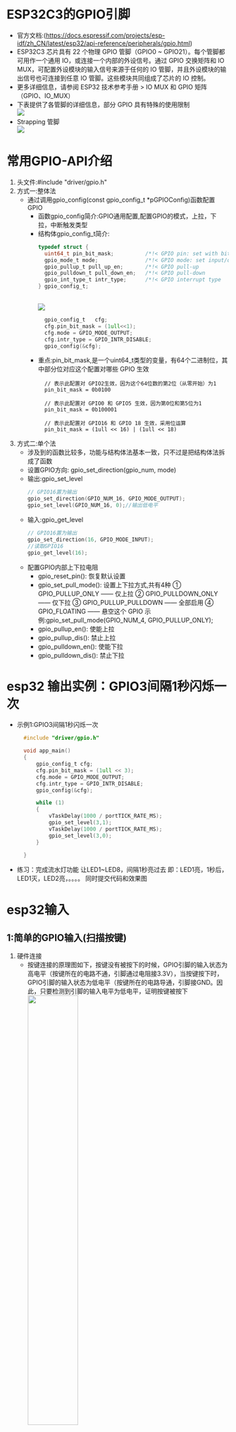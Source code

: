 # ESP32C3的GPIO引脚
   * 官方文档:(https://docs.espressif.com/projects/esp-idf/zh_CN/latest/esp32/api-reference/peripherals/gpio.html)
   * ESP32C3 芯片具有 22 个物理 GPIO 管脚（GPIO0 ~ GPIO21）。每个管脚都可用作一个通用 IO，或连接一个内部的外设信号。通过 GPIO 交换矩阵和 IO MUX，可配置外设模块的输入信号来源于任何的 IO 管脚，并且外设模块的输出信号也可连接到任意 IO 管脚。这些模块共同组成了芯片的 IO 控制。
   * 更多详细信息，请参阅 ESP32 技术参考手册 > IO MUX 和 GPIO 矩阵（GPIO、IO_MUX）
   * 下表提供了各管脚的详细信息，部分 GPIO 具有特殊的使用限制
    <br><img src="img/c3_gpio.png">
   * Strapping 管脚
    <br><img src="img/strap_pin.png">
# 常用GPIO-API介绍
   1. 头文件:#include "driver/gpio.h"
   2. 方式一:整体法
      * 通过调用gpio_config(const gpio_config_t *pGPIOConfig)函数配置GPIO
        * 函数gpio_config简介:GPIO通用配置,配置GPIO的模式，上拉，下拉，中断触发类型
        * 结构体gpio_config_t简介:
          ```c
          typedef struct {
            uint64_t pin_bit_mask;          /*!< GPIO pin: set with bit mask, each bit maps to a GPIO */
            gpio_mode_t mode;               /*!< GPIO mode: set input/output mode                     */
            gpio_pullup_t pull_up_en;       /*!< GPIO pull-up                                         */
            gpio_pulldown_t pull_down_en;   /*!< GPIO pull-down                                       */
            gpio_int_type_t intr_type;      /*!< GPIO interrupt type                                  */
          } gpio_config_t;

          ```
            <br><img src="img/gpio_config_t.png">
          ```c 示例
            gpio_config_t   cfg;
            cfg.pin_bit_mask = (1ull<<1);
            cfg.mode = GPIO_MODE_OUTPUT;
            cfg.intr_type = GPIO_INTR_DISABLE;
            gpio_config(&cfg);
          ```
        * 重点:pin_bit_mask,是一个uint64_t类型的变量，有64个二进制位，其中部分位对应这个配置对哪些 GPIO 生效
          ```
            // 表示此配置对 GPIO2生效，因为这个64位数的第2位（从零开始）为1
            pin_bit_mask = 0b0100

            // 表示此配置对 GPIO0 和 GPIO5 生效，因为第0位和第5位为1
            pin_bit_mask = 0b100001

            // 表示此配置对 GPIO16 和 GPIO 18 生效，采用位运算
            pin_bit_mask = (1ull << 16) | (1ull << 18)

          ```
   3. 方式二:单个法
      * 涉及到的函数比较多，功能与结构体法基本一致，只不过是把结构体法拆成了函数
      * 设置GPIO方向: gpio_set_direction(gpio_num, mode)
      * 输出:gpio_set_level
        ```c
        // GPIO16置为输出
        gpio_set_direction(GPIO_NUM_16, GPIO_MODE_OUTPUT);
        gpio_set_level(GPIO_NUM_16, 0);//输出低电平
        ```
      * 输入:gpio_get_level
        ```c
        // GPIO16置为输出
        gpio_set_direction(16, GPIO_MODE_INPUT);
        //读取GPIO16
        gpio_get_level(16); 
        ```
      * 配置GPIO内部上下拉电阻 
        * gpio_reset_pin():  恢复默认设置
        * gpio_set_pull_mode(): 设置上下拉方式,共有4种
            ① GPIO_PULLUP_ONLY —— 仅上拉
            ② GPIO_PULLDOWN_ONLY —— 仅下拉
            ③ GPIO_PULLUP_PULLDOWN —— 全部启用
            ④ GPIO_FLOATING —— 悬空这个 GPIO
            示例:gpio_set_pull_mode(GPIO_NUM_4, GPIO_PULLUP_ONLY);
        * gpio_pullup_en(): 使能上拉
        * gpio_pullup_dis(): 禁止上拉
        * gpio_pulldown_en(): 使能下拉
        * gpio_pulldown_dis(): 禁止下拉
# esp32 输出实例：GPIO3间隔1秒闪烁一次
* 示例1:GPIO3间隔1秒闪烁一次
  ```c 
    #include "driver/gpio.h"

    void app_main()
    {
        gpio_config_t cfg;
        cfg.pin_bit_mask = (1ull << 3);
        cfg.mode = GPIO_MODE_OUTPUT;
        cfg.intr_type = GPIO_INTR_DISABLE;
        gpio_config(&cfg);

        while (1)
        {
            vTaskDelay(1000 / portTICK_RATE_MS);
            gpio_set_level(3,1);
            vTaskDelay(1000 / portTICK_RATE_MS);
            gpio_set_level(3,0);
        }
        
    }
  ```
*  练习：完成流水灯功能
      让LED1~LED8，间隔1秒亮过去
      即：LED1亮，1秒后，LED1灭，LED2亮，。。。。
      同时提交代码和效果图
# esp32输入
## 1:简单的GPIO输入(扫描按键)
 1. 硬件连接
    * 按键连接的原理图如下，按键没有被按下的时候，GPIO引脚的输入状态为高电平（按键所在的电路不通，引脚通过电阻接3.3V），当按键按下时，GPIO引脚的输入状态为低电平（按键所在的电路导通，引脚接GND。因此，只要检测到引脚的输入电平为低电平，证明按键被按下
     <br><img src="img\button.png" width=50%>
 2. 获取GPIO口输出电平函数：int gpio_get_level(gpio_num_t gpio_num);
 3. 实例：按下按键,灯亮,放开按键,灯灭
 ```c
    #include "driver/gpio.h"
    #define BTN1 0
    void app_main()
    {
        gpio_config_t cfg;
        cfg.pin_bit_mask = (1ull << 3);
        cfg.mode = GPIO_MODE_OUTPUT;
        gpio_config(&cfg);

        cfg.pin_bit_mask = (1ull << BTN1);
        cfg.mode = GPIO_MODE_INPUT;
        cfg.pull_up_en = GPIO_PULLUP_ENABLE;
        cfg.pull_down_en = GPIO_PULLDOWN_DISABLE;
        cfg.intr_type = GPIO_INTR_DISABLE;
        gpio_config(&cfg);

        while (1)
        {
            if(gpio_get_level((gpio_num_t)BTN1) == 0){
                gpio_set_level(3,0);
            }else{
                gpio_set_level(3,1);
            }
            vTaskDelay(100 / portTICK_RATE_MS);
        }
        
    }
 ```
 4. GPIO输入练习1(简易扫描按键)
    //按下按键,灯亮,放开按键,灯灭
    //GP16 -> key
    //GP17 -> LED 
## 2：按键消抖
 1. 按键消抖
    * 那么为什么要消抖呢?这是有历史原因的 (使用触摸就不用消抖了,因为它也没办法抖😏),具体原因如下所示
    * 按键消抖通常的按键所用开关为机械弹性开关，当机械触点断开、闭合时，由于机械触点的弹性作用，一个按键开关在闭合时不会马上稳定地接通，在断开时也不会一下子断开。因而在闭合及断开的瞬间均伴随有一连串的抖动，为了不产生这种现象而作的措施就是按键消抖.(出自<百度百科>) 
        <br><img src="img/key.png"> 
 2. GPIO输入练习2(完善扫描按键)
    按一下按键，LED灯亮，再按一下，LED灯灭
 3. 按键示例
    ```c
        void initKey(){
            gpio_config_t cfg={0};
            cfg.pin_bit_mask = (1ull << BTN1 | 1ull << BTN2);
            cfg.mode = GPIO_MODE_INPUT;
            cfg.pull_up_en = GPIO_PULLUP_ENABLE;
            cfg.pull_down_en = GPIO_PULLDOWN_DISABLE;
            cfg.intr_type = GPIO_INTR_DISABLE;
            gpio_config(&cfg);
        }
        uint32_t getKey(gpio_num_t btn)
        {
            if(gpio_get_level((gpio_num_t)btn) == 0){
                vTaskDelay(pdMS_TO_TICKS(20));
                if(gpio_get_level((gpio_num_t)btn) == 0){
                    while(1){
                        if(gpio_get_level((gpio_num_t)btn))
                            break;    
                    }
                    INFO("key down");
                    return btn;
                }
            }  
            return 0;
        }
    ```   
## 3:中断输入(实用的按键)
 1. 概念：具体的中断见[](esp32中断.md)
   程序执行过程中CPU会遇到一些特殊情况，是正在执行的程序被“中断”，cpu中止原来正在执行的程序，转到处理异常情况或特殊事件的程序去执行，结束后再返回到原被中止的程序处(断点)继续执行
 2. 中断的类型：
   程序执行被"中断“的事件(在硬件层面)有两类
      内部异常：在CPU内部发生的意外事件或特殊事件
      外部中断：在CPU外部发生的特殊事件,通过“中断请求“信号向CPU请求处理。
 3. 异常和中断的处理
    发生异常和中断事件后，系统将进入OS内核态对相应事件进行处理，即改变处理器状态(用户态->内核态)
    <br><img src="img\int.png" width=80%>
 4. 中断相关的API
    1. gpio_install_isr_service
        安装GPIO ISR服务的驱动，开启每个引脚GPIO中断处理程序 。
        这个函数与gpio_isr_register()不兼容。如果使用这个函数，ISR服务将提供一个全局GPIO ISR，并且通过gpio_isr_handler_add()函数注册单个的pin处理程序。
    2. gpio_uninstall_isr_service
        卸载GPIO ISR服务的驱动，释放相关资源
    3. gpio_isr_handler_add
        为GPIO引脚添加中断处理回调函数。
        ISR处理程序不再需要用IRAM_ATTR来声明，除非你在gpio_install_isr_service()中分配ISR时传递了ESP_INTR_FLAG_IRAM标志。
        这个ISR处理程序将从ISR中调用。因此存在一个堆栈大小限制(可在menuconfig中配置为“ISR堆栈大小”)。
    4. gpio_isr_handler_remove
        删除GPIO引脚的中断处理回调函数
    5. gpio_intr_enable
        使能GPIO中断
    6. gpio_intr_disable
        关闭GPIO中断
    7. gpio_isr_register
        统一为所有的GPIO口注册一个全局的ISR，即任何的GPIO中断触发，都会调用该中断处理函数
 5. 步骤
    * 1. IO设置：输入/上下拉/边沿类型 gpio_config();
    * 2. 设置中断优先级：gpio_install_isr_service()
    * 3. 添加一个中断：gpio_isr_handler_add(BTN_PIN,btn_isr_handle,(void *)BTN_PIN);
    * 4. 处理中断函数：void btn_isr_handle(void *arg) 
 6. 中断实例:实现功能：按键按下，LED灯亮，放开，LED灭
   ```c
   /**
    * 实现功能：按键按下，LED灯亮，放开，LED灭
    **/
    #define BTN_PIN 16
    #define LED_PIN 17

    void btn_isr_handle(void *arg)
    {
        int level = gpio_get_level(BTN_PIN);
        gpio_set_level(LED_PIN,!level);
    }

    void app_main(void)
    {
        gpio_config_t pGPIOConfig;
        pGPIOConfig.pin_bit_mask = 1ull<<LED_PIN;
        pGPIOConfig.mode = GPIO_MODE_OUTPUT;
        gpio_config(&pGPIOConfig);

        pGPIOConfig.pin_bit_mask = 1ull<<BTN_PIN;
        pGPIOConfig.mode = GPIO_MODE_INPUT;
        pGPIOConfig.pull_up_en = GPIO_PULLUP_ENABLE;
        pGPIOConfig.pull_down_en = GPIO_PULLDOWN_DISABLE;
        pGPIOConfig.intr_type = GPIO_INTR_ANYEDGE;
        gpio_config(&pGPIOConfig);

        gpio_install_isr_service(ESP_INTR_FLAG_LEVEL1);
        gpio_isr_handler_add(BTN_PIN,btn_isr_handle,(void *)BTN_PIN);

    }

   ```
## 按键长短按的实现 
   1. 预备知识: 
     1. [任务](task.md)
     2. [队列](queue.md)
     3. xTaskGetTickCount() 获取系统当前运行的时钟节拍数
   2. 思路
     1. 设置按键上升沿或者下降沿中断
     2. 进入中断后,发送信号量
     3. 开启一个线程或者在主循环中接收信号量,当接收到信号量后,读取IO电平
        (因为中断中不允许做日志打印等比较耗时的操作。我们实际应用中把日志去掉的话，完全在中断中直接做判断)
        1. 如果是低电平，则直接抛出“按键短按”，并记下当前的tick
        2. 如果是高电平，则判断当前的tick和之前的tick的差值是否大于阈值
            * 如果是，则抛出“按键长按”
     4. 该方式的好处：中断比较省CPU
     5. 该方式的劣处：只能在按键放开的时候，才能抛出“按键长按”，用户体验不是很好
   3. 步骤
     1. GPIO设为输入/双边沿触发/上拉:gpio_config();
     2. 设置中断优先级：gpio_install_isr_service()
     3.  添加一个按键中断：gpio_isr_handler_add(BTN_PIN,btn_isr_handle,(void *)BTN_PIN);
     4.  新建一个中断函数：void btn_isr_handle(void *arg)
         用xQueueSendFromISR()发送信号量
     5.  在主循环中接收信号量(用xQueueReceive()),当有信号量到达时,读取IO电平
        1. 如果是低电平，则直接抛出“按键短按”，并记下当前的tick(用xTaskGetTickCount())
        2. 如果是高电平，则判断当前的tick和之前的tick的差值是否大于阈值
            * 如果是，则抛出“按键长按” 
     6.  注意:以上步骤没有考虑消抖问题 
   4. 代码实现 
   ```c
    /**
    * 1. 设为输入：gpio_config();
    * 2. 设置中断优先级：gpio_install_isr_service()
    * 3. 添加一个中断：gpio_isr_handler_add(BTN_PIN,btn_isr_handle,(void *)BTN_PIN);
    * 4. 处理中断函数：void btn_isr_handle(void *arg)
    * 5. 队列的使用：在中断中发送信号，在外部接收信号
    *      #include "freertos/queue.h"
    *      static xQueueHandle btnQuene = NULL;
    *      btnQuene = xQueueCreate(10,sizeof(uint32_t));
    *      xQueueReceive(btnQuene, &btnNum, portMAX_DELAY);
    *      xQueueSendFromISR(btnQuene, &arg,NULL );
    * 6. 长按的判断：当按下时，记下现在的ticks,当抬起时判断是否是长按
    *       #include "sys/time.h"
    *       xTaskGetTickCount();
    *       
    **/
    #define BTN_PIN 16
    #define BTN2_PIN 17
    #define LED_PIN 18

    static xQueueHandle btnQuene = NULL;

    void btn_isr_handle(void *arg)
    {
        int level = gpio_get_level(BTN_PIN);
        gpio_set_level(LED_PIN,!level);
        xQueueSendFromISR(btnQuene, &arg,NULL );
    }

    void app_main(void)
    {
        gpio_config_t pGPIOConfig={0};
        pGPIOConfig.pin_bit_mask = 1ull<<LED_PIN;
        pGPIOConfig.mode = GPIO_MODE_OUTPUT;
        gpio_config(&pGPIOConfig);

        pGPIOConfig.pin_bit_mask = 1ull<<BTN_PIN | 1ull<<BTN2_PIN;
        pGPIOConfig.mode = GPIO_MODE_INPUT;
        pGPIOConfig.pull_up_en = GPIO_PULLUP_ENABLE;
        pGPIOConfig.pull_down_en = GPIO_PULLDOWN_DISABLE;
        pGPIOConfig.intr_type = GPIO_INTR_ANYEDGE;
        gpio_config(&pGPIOConfig);

        gpio_install_isr_service(ESP_INTR_FLAG_LEVEL1);
        gpio_isr_handler_add(BTN_PIN,btn_isr_handle,(void *)BTN_PIN);
        gpio_isr_handler_add(BTN2_PIN,btn_isr_handle,(void *)BTN2_PIN);

        btnQuene = xQueueCreate(10,sizeof(uint32_t));
        while(1){
            uint32_t btnNum;
            static uint32_t ticks = 0;
            xQueueReceive(btnQuene, &btnNum, portMAX_DELAY);
            int level = gpio_get_level(btnNum);
            if(level == 0){
                printf("down\n");
                ticks = xTaskGetTickCount(); 
            }else{
              if(xTaskGetTickCount() - ticks > (1000 * 1/ portTICK_RATE_MS))
                    printf("long press\n");
            }
            printf("btnNum:%d,level:%d\n", btnNum, level);
        }

    }
   ```
   5. 完善消抖
      1. 思路:
         1. 定义二个变量int shortPressTicks=0,longPressTicks=0;用于短按的消抖及长按的消抖
         2. 在判断是短按之前,先判断和上次按下的间隔是不是超过100ms,超过的话,认为是一次有效的短按,并更新ticks
         3. 在判断是长按之前,先判断和上次按下的间隔是不是超过1s,超过的话,认为是一次有效的长按,并更新ticks
      2. 实现:
        ```c
            #define BTN_PIN 16
            #define BTN2_PIN 17
            #define LED_PIN 18

            static xQueueHandle btnQuene = NULL;

            void btn_isr_handle(void *arg)
            {
                int level = gpio_get_level(BTN_PIN);
                gpio_set_level(LED_PIN,!level);
                xQueueSendFromISR(btnQuene, &arg,NULL );
            }

            void app_main(void)
            {
                gpio_config_t pGPIOConfig={0};
                pGPIOConfig.pin_bit_mask = 1ull<<LED_PIN;
                pGPIOConfig.mode = GPIO_MODE_OUTPUT;
                gpio_config(&pGPIOConfig);

                pGPIOConfig.pin_bit_mask = 1ull<<BTN_PIN | 1ull<<BTN2_PIN;
                pGPIOConfig.mode = GPIO_MODE_INPUT;
                pGPIOConfig.pull_up_en = GPIO_PULLUP_ENABLE;
                pGPIOConfig.pull_down_en = GPIO_PULLDOWN_DISABLE;
                pGPIOConfig.intr_type = GPIO_INTR_ANYEDGE;
                gpio_config(&pGPIOConfig);

                gpio_install_isr_service(ESP_INTR_FLAG_LEVEL1);
                gpio_isr_handler_add(BTN_PIN,btn_isr_handle,(void *)BTN_PIN);
                gpio_isr_handler_add(BTN2_PIN,btn_isr_handle,(void *)BTN2_PIN);

                btnQuene = xQueueCreate(10,sizeof(uint32_t));
                int downTicks=0,longTicks=0;
                while(1){
                    uint32_t btnNum;
                    static uint32_t ticks = 0;
                    xQueueReceive(btnQuene, &btnNum, portMAX_DELAY);
                    int level = gpio_get_level(btnNum);
                    if(level == 0){
                        ticks = xTaskGetTickCount(); 
                        if(ticks - downTicks > (100 / portTICK_PERIOD_MS)){
                            printf("down,%d\n",ticks);
                            downTicks = ticks;
                        }
                    }else{
                    //printf("%d,%d,%d\n",xTaskGetTickCount(),ticks,(1000 * 1/ portTICK_RATE_MS));  
                    if(xTaskGetTickCount() - ticks > (1000 * 1/ portTICK_RATE_MS)){
                            if(xTaskGetTickCount() - longTicks > (1000 * 1/ portTICK_RATE_MS))
                            {
                                longTicks = xTaskGetTickCount();
                                printf("long press\n");
                            }
                    }
                    }
                    //printf("btnNum:%d,level:%d\n", btnNum, level);
                }

            }
        ```
 ## 长短按练习
  * 按键短按，LED为1秒间隔闪烁
  * 按键长按，LED为5秒间隔闪烁
 